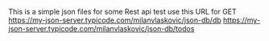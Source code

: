 This is a simple json files for some Rest api  test
use this URL for GET
https://my-json-server.typicode.com/milanvlaskovic/json-db/db
https://my-json-server.typicode.com/milanvlaskovic/json-db/todos